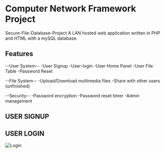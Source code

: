 # Computer Network Framework Project
Secure-File-Database-Project
A LAN hosted web application written in PHP and HTML with a mySQL database.

## Features
--User System--
-User Signup
-User-login
-User Home Panel
-User File Table
-Password Reset

--File System--
-Upload/Download multimedia files
-Share with other users (unfinished)

--Security--
-Password encryption
-Password reset timer
-Admin management


## USER SIGNUP

## USER LOGIN
![Login](https://user-images.githubusercontent.com/43212947/56628973-daa56a00-6619-11e9-858e-a39a9d51b0d9.png)

